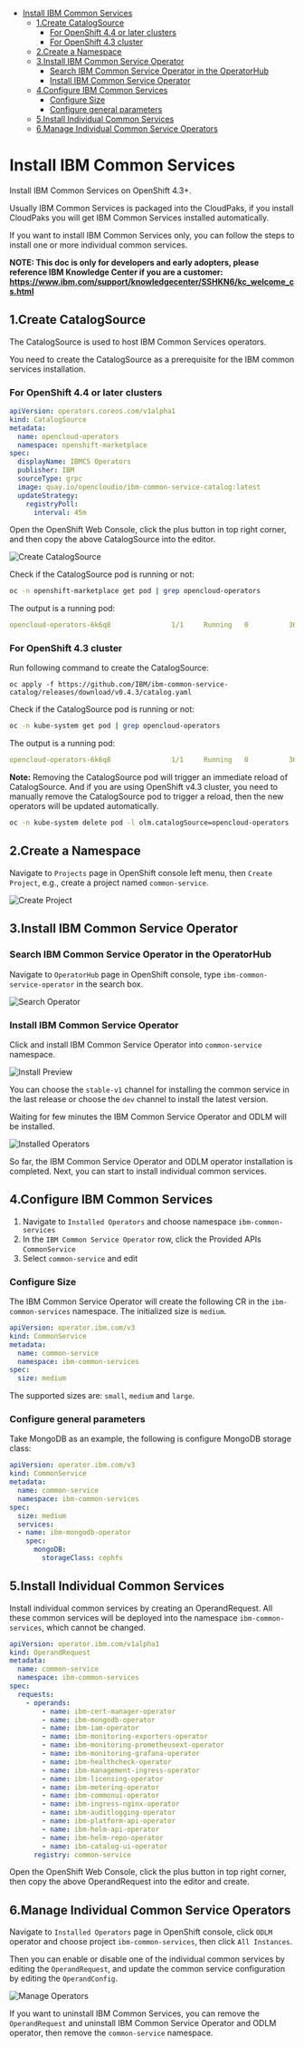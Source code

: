 - [Install IBM Common Services](#install-ibm-common-services)
  * [1.Create CatalogSource](#1create-catalogsource)
    + [For OpenShift 4.4 or later clusters](#for-openshift-44-or-later-clusters)
    + [For OpenShift 4.3 cluster](#for-openshift-43-cluster)
  * [2.Create a Namespace](#2create-a-namespace)
  * [3.Install IBM Common Service Operator](#3install-ibm-common-service-operator)
    + [Search IBM Common Service Operator in the OperatorHub](#search-ibm-common-service-operator-in-the-operatorhub)
    + [Install IBM Common Service Operator](#install-ibm-common-service-operator)
  * [4.Configure IBM Common Services](#4configure-ibm-common-services)
    + [Configure Size](#configure-size)
    + [Configure general parameters](#configure-general-parameters)
  * [5.Install Individual Common Services](#5install-individual-common-services)
  * [6.Manage Individual Common Service Operators](#6manage-individual-common-service-operators)

<!--
<small><i><a href='http://ecotrust-canada.github.io/markdown-toc/'>Table of contents generated with markdown-toc</a></i></small>
-->


# Install IBM Common Services

Install IBM Common Services on OpenShift 4.3+.

Usually IBM Common Services is packaged into the CloudPaks, if you install CloudPaks you will get IBM Common Services installed automatically.

If you want to install IBM Common Services only, you can follow the steps to install one or more individual common services.

**NOTE: This doc is only for developers and early adopters, please reference IBM Knowledge Center if you are a customer: https://www.ibm.com/support/knowledgecenter/SSHKN6/kc_welcome_cs.html**


## 1.Create CatalogSource

The CatalogSource is used to host IBM Common Services operators.

You need to create the CatalogSource as a prerequisite for the IBM common services installation.

### For OpenShift 4.4 or later clusters

```yaml
apiVersion: operators.coreos.com/v1alpha1
kind: CatalogSource
metadata:
  name: opencloud-operators
  namespace: openshift-marketplace
spec:
  displayName: IBMCS Operators
  publisher: IBM
  sourceType: grpc
  image: quay.io/opencloudio/ibm-common-service-catalog:latest
  updateStrategy:
    registryPoll:
      interval: 45m
```

Open the OpenShift Web Console, click the plus button in top right corner, and then copy the above CatalogSource into the editor.

![Create CatalogSource](./images/create-catalog-source.png)

Check if the CatalogSource pod is running or not:

```bash
oc -n openshift-marketplace get pod | grep opencloud-operators
```

The output is a running pod:

```yaml
opencloud-operators-6k6q8               1/1     Running   0          36m
```

### For OpenShift 4.3 cluster

Run following command to create the CatalogSource:

```
oc apply -f https://github.com/IBM/ibm-common-service-catalog/releases/download/v0.4.3/catalog.yaml
```

Check if the CatalogSource pod is running or not:

```bash
oc -n kube-system get pod | grep opencloud-operators
```

The output is a running pod:

```yaml
opencloud-operators-6k6q8               1/1     Running   0          36m
```

**Note:** Removing the CatalogSource pod will trigger an immediate reload of CatalogSource. And if you are using OpenShift v4.3 cluster, you need to manually remove the CatalogSource pod to trigger a reload, then the new operators will be updated automatically.

```bash
oc -n kube-system delete pod -l olm.catalogSource=opencloud-operators
```


## 2.Create a Namespace

Navigate to `Projects` page in OpenShift console left menu, then `Create Project`, e.g., create a project named `common-service`.

![Create Project](./images/create-project.png)


## 3.Install IBM Common Service Operator

### Search IBM Common Service Operator in the OperatorHub

Navigate to `OperatorHub` page in OpenShift console, type `ibm-common-service-operator` in the search box.

![Search Operator](./images/search-operator.png)

### Install IBM Common Service Operator

Click and install IBM Common Service Operator into `common-service` namespace.

![Install Preview](./images/install-operator.png)

You can choose the `stable-v1` channel for installing the common service in the last release or choose the `dev` channel to install the latest version.

Waiting for few minutes the IBM Common Service Operator and ODLM will be installed.

![Installed Operators](./images/installed-operators.png)

So far, the IBM Common Service Operator and ODLM operator installation is completed. Next, you can start to install individual common services.

## 4.Configure IBM Common Services

1. Navigate to `Installed Operators` and choose namespace `ibm-common-services`
2. In the `IBM Common Service Operator` row, click the Provided APIs `CommonService`
3. Select `common-service` and edit

### Configure Size

The IBM Common Service Operator will create the following CR in the `ibm-common-services` namespace. The initialized size is `medium`.

```yaml
apiVersion: operator.ibm.com/v3
kind: CommonService
metadata:
  name: common-service
  namespace: ibm-common-services
spec:
  size: medium
```

The supported sizes are: `small`, `medium` and `large`.

### Configure general parameters

Take MongoDB as an example, the following is configure MongoDB storage class:

```yaml
apiVersion: operator.ibm.com/v3
kind: CommonService
metadata:
  name: common-service
  namespace: ibm-common-services
spec:
  size: medium
  services:
  - name: ibm-mongodb-operator
    spec:
      mongoDB:
        storageClass: cephfs
```

## 5.Install Individual Common Services

Install individual common services by creating an OperandRequest. All these common services will be deployed into the namespace `ibm-common-services`, which cannot be changed.

```yaml
apiVersion: operator.ibm.com/v1alpha1
kind: OperandRequest
metadata:
  name: common-service
  namespace: ibm-common-services
spec:
  requests:
    - operands:
        - name: ibm-cert-manager-operator
        - name: ibm-mongodb-operator
        - name: ibm-iam-operator
        - name: ibm-monitoring-exporters-operator
        - name: ibm-monitoring-prometheusext-operator
        - name: ibm-monitoring-grafana-operator
        - name: ibm-healthcheck-operator
        - name: ibm-management-ingress-operator
        - name: ibm-licensing-operator
        - name: ibm-metering-operator
        - name: ibm-commonui-operator
        - name: ibm-ingress-nginx-operator
        - name: ibm-auditlogging-operator
        - name: ibm-platform-api-operator
        - name: ibm-helm-api-operator
        - name: ibm-helm-repo-operator
        - name: ibm-catalog-ui-operator
      registry: common-service
```

Open the OpenShift Web Console, click the plus button in top right corner, then copy the above OperandRequest into the editor and create.


## 6.Manage Individual Common Service Operators

Navigate to `Installed Operators` page in OpenShift console, click `ODLM` operator and choose project `ibm-common-services`, then click `All Instances`.

Then you can enable or disable one of the individual common services by editing the `OperandRequest`, and update the common service configuration by editing the `OperandConfig`.

![Manage Operators](./images/manage-operators.png)

If you want to uninstall IBM Common Services, you can remove the `OperandRequest` and uninstall IBM Common Service Operator and ODLM operator, then remove the `common-service` namespace.

